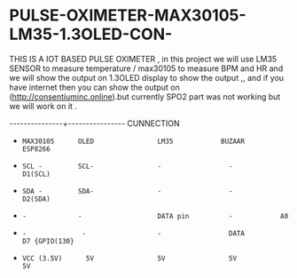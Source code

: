 # PULSE-OXIMETER-MAX30105-LM35-1.3OLED-CON-




THIS IS A IOT BASED PULSE OXIMETER , in this project we will use LM35 SENSOR to measure temperature / max30105 to measure BPM and HR and we will show the output on 1.3OLED display to show the output ,, and if you have internet then you can show the output  on (http://consentiuminc.online).but currently SPO2 part was not working but we will work on it .


---------------+----------------
CUNNECTION 

-     MAX30105      OLED                LM35            BUZAAR         ESP8266


-     SCL -         SCL-                -                 -            D1(SCL)


-     SDA -         SDA-                -                 -             D2(SDA)


-     -             -                   DATA pin          -            A0


-     -              -                  -                 DATA          D7 {GPIO(130}


-     VCC (3.5V)      5V                5V                5V            5V
